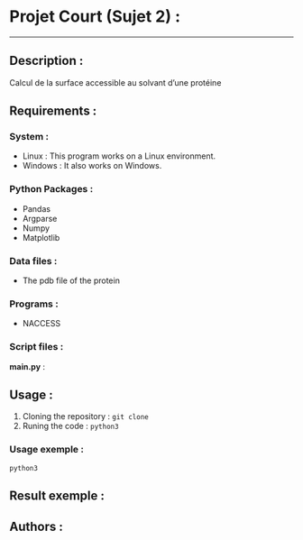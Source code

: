 # Projet Court (Sujet 2) :
---
## Description :

Calcul de la surface accessible au solvant d’une protéine

## Requirements :
### System :
- Linux : This program works on a Linux environment.
- Windows : It also works on Windows.
### Python Packages :
- Pandas
- Argparse
- Numpy
- Matplotlib
### Data files :
- The pdb file of the protein
### Programs :
- NACCESS
### Script files :
**main.py** :

## Usage :
1. Cloning the repository :
`git clone`
2. Runing the code : 
`python3 `

### Usage exemple :
`python3 `

## Result exemple :

## Authors :


